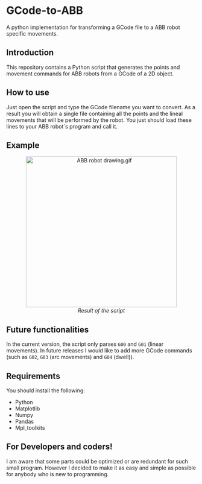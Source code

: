 # GCode-to-ABB
A python implementation for transforming a GCode file to a ABB robot specific movements.

## Introduction
This repository contains a Python script that generates the points and movement commands for ABB robots from a GCode of a 2D object.

## How to use
Just open the script and type the GCode filename you want to convert. As a result you will obtain a single file containing all the points and the lineal movements that will be performed by the robot. You just should load these lines to your ABB robot´s program and call it.

## Example
<p align="center">
  <img src="Examples/ABB robot drawing.gif"  alt="ABB robot drawing.gif" width=400><br/>
  <i> Result of the script </i>
</p>

## Future functionalities
In the current version, the script only parses `G00` and `G01` (linear movements). In future releases I would like to add more GCode commands (such as `G02`, `G03` (arc movements) and `G04` (dwell)).

## Requirements
You should install the following:

* Python
* Matplotlib
* Numpy
* Pandas
* Mpl_toolkits

## For Developers and coders!
I am aware that some parts could be optimized or are redundant for such small program. However I decided to make it as easy and simple as possible for anybody who is new to programming.

